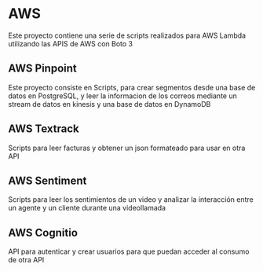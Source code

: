 # AWS

Este proyecto contiene una serie de scripts realizados para AWS Lambda utilizando las APIS de AWS con Boto 3

## AWS Pinpoint

Este proyecto consiste en Scripts, para crear segmentos desde una base de datos en PostgreSQL, y leer la informacion de los correos mediante un stream de datos en kinesis y una base de datos en DynamoDB

## AWS Textrack

Scripts para leer facturas y obtener un json formateado para usar en otra API

## AWS Sentiment

Scripts para leer los sentimientos de un video y analizar la interacción entre un agente y un cliente durante una videollamada

## AWS Cognitio

API para autenticar y crear usuarios para que puedan acceder al consumo de otra API
